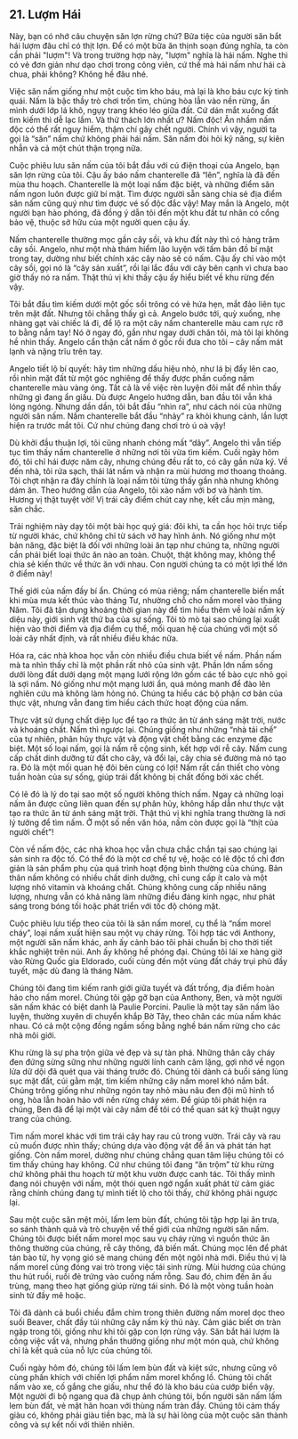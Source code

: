 ## 21. Lượm Hái

Này, bạn có nhớ câu chuyện săn lợn rừng chứ? Bữa tiệc của người săn bắt hái lượm đâu chỉ có thịt lợn. Để có một bữa ăn thịnh soạn đúng nghĩa, ta còn cần phải "lượm"! Và trong trường hợp này, "lượm" nghĩa là hái nấm. Nghe thì có vẻ đơn giản như dạo chơi trong công viên, cứ thế mà hái nấm như hái cà chua, phải không? Không hề đâu nhé.

Việc săn nấm giống như một cuộc tìm kho báu, mà lại là kho báu cực kỳ tinh quái. Nấm là bậc thầy trò chơi trốn tìm, chúng hòa lẫn vào nền rừng, ẩn mình dưới lớp lá khô, ngụy trang khéo léo giữa đất. Cứ dán mắt xuống đất tìm kiếm thì dễ lạc lắm. Và thử thách lớn nhất ư? Nấm độc! Ăn nhầm nấm độc có thể rất nguy hiểm, thậm chí gây chết người. Chính vì vậy, người ta gọi là “săn” nấm chứ không phải hái nấm. Săn nấm đòi hỏi kỹ năng, sự kiên nhẫn và cả một chút thận trọng nữa.

Cuộc phiêu lưu săn nấm của tôi bắt đầu với cú điện thoại của Angelo, bạn săn lợn rừng của tôi. Cậu ấy báo nấm chanterelle đã “lên”, nghĩa là đã đến mùa thu hoạch. Chanterelle là một loại nấm đặc biệt, và những điểm săn nấm ngon luôn được giữ bí mật. Tìm được người sẵn sàng chia sẻ địa điểm săn nấm cũng quý như tìm được vé số độc đắc vậy! May mắn là Angelo, một người bạn hào phóng, đã đồng ý dẫn tôi đến một khu đất tư nhân có cổng bảo vệ, thuộc sở hữu của một người quen cậu ấy.

Nấm chanterelle thường mọc gần cây sồi, và khu đất này thì có hàng trăm cây sồi. Angelo, như một nhà thám hiểm lão luyện với tấm bản đồ bí mật trong tay, dường như biết chính xác cây nào sẽ có nấm. Cậu ấy chỉ vào một cây sồi, gọi nó là “cây sản xuất”, rồi lại lắc đầu với cây bên cạnh vì chưa bao giờ thấy nó ra nấm. Thật thú vị khi thấy cậu ấy hiểu biết về khu rừng đến vậy.

Tôi bắt đầu tìm kiếm dưới một gốc sồi trông có vẻ hứa hẹn, mắt đảo liên tục trên mặt đất. Nhưng tôi chẳng thấy gì cả. Angelo bước tới, quỳ xuống, nhẹ nhàng gạt vài chiếc lá đi, để lộ ra một cây nấm chanterelle màu cam rực rỡ to bằng nắm tay! Nó ở ngay đó, gần như ngay dưới chân tôi, mà tôi lại không hề nhìn thấy. Angelo cẩn thận cắt nấm ở gốc rồi đưa cho tôi – cây nấm mát lạnh và nặng trĩu trên tay.

Angelo tiết lộ bí quyết: hãy tìm những dấu hiệu nhỏ, như lá bị đẩy lên cao, rồi nhìn mặt đất từ một góc nghiêng để thấy được phần cuống nấm chanterelle màu vàng óng. Tất cả là về việc rèn luyện đôi mắt để nhìn thấy những gì đang ẩn giấu. Dù được Angelo hướng dẫn, ban đầu tôi vẫn khá lóng ngóng. Nhưng dần dần, tôi bắt đầu “nhìn ra”, như cách nói của những người săn nấm. Nấm chanterelle bắt đầu “nhảy” ra khỏi khung cảnh, lần lượt hiện ra trước mắt tôi. Cứ như chúng đang chơi trò ú oà vậy!

Dù khởi đầu thuận lợi, tôi cũng nhanh chóng mất “dây”. Angelo thì vẫn tiếp tục tìm thấy nấm chanterelle ở những nơi tôi vừa tìm kiếm. Cuối ngày hôm đó, tôi chỉ hái được năm cây, nhưng chúng đều rất to, có cây gần nửa ký. Về đến nhà, tôi rửa sạch, thái lát nấm và nhận ra mùi hương mơ thoang thoảng. Tôi chợt nhận ra đây chính là loại nấm tôi từng thấy gần nhà nhưng không dám ăn. Theo hướng dẫn của Angelo, tôi xào nấm với bơ và hành tím. Hương vị thật tuyệt vời! Vị trái cây điểm chút cay nhẹ, kết cấu mịn màng, săn chắc.

Trải nghiệm này dạy tôi một bài học quý giá: đôi khi, ta cần học hỏi trực tiếp từ người khác, chứ không chỉ từ sách vở hay hình ảnh. Nó giống như một bản năng, đặc biệt là đối với những loài ăn tạp như chúng ta, những người cần phải biết loại thức ăn nào an toàn. Chuột, thật không may, không thể chia sẻ kiến thức về thức ăn với nhau. Con người chúng ta có một lợi thế lớn ở điểm này!

Thế giới của nấm đầy bí ẩn. Chúng có mùa riêng; nấm chanterelle biến mất khi mùa mưa kết thúc vào tháng Tư, nhường chỗ cho nấm morel vào tháng Năm. Tôi đã tận dụng khoảng thời gian này để tìm hiểu thêm về loài nấm kỳ diệu này, giới sinh vật thứ ba của sự sống. Tôi tò mò tại sao chúng lại xuất hiện vào thời điểm và địa điểm cụ thể, mối quan hệ của chúng với một số loài cây nhất định, và rất nhiều điều khác nữa.

Hóa ra, các nhà khoa học vẫn còn nhiều điều chưa biết về nấm. Phần nấm mà ta nhìn thấy chỉ là một phần rất nhỏ của sinh vật. Phần lớn nấm sống dưới lòng đất dưới dạng một mạng lưới rộng lớn gồm các tế bào cực nhỏ gọi là sợi nấm. Nó giống như một mạng lưới ẩn, quá mỏng manh để đào lên nghiên cứu mà không làm hỏng nó. Chúng ta hiểu các bộ phận cơ bản của thực vật, nhưng vẫn đang tìm hiểu cách thức hoạt động của nấm.

Thực vật sử dụng chất diệp lục để tạo ra thức ăn từ ánh sáng mặt trời, nước và khoáng chất. Nấm thì ngược lại. Chúng giống như những “nhà tái chế” của tự nhiên, phân hủy thực vật và động vật chết bằng các enzyme đặc biệt. Một số loại nấm, gọi là nấm rễ cộng sinh, kết hợp với rễ cây. Nấm cung cấp chất dinh dưỡng từ đất cho cây, và đổi lại, cây chia sẻ đường mà nó tạo ra. Đó là một mối quan hệ đôi bên cùng có lợi! Nấm rất cần thiết cho vòng tuần hoàn của sự sống, giúp trái đất không bị chất đống bởi xác chết.

Có lẽ đó là lý do tại sao một số người không thích nấm. Ngay cả những loại nấm ăn được cũng liên quan đến sự phân hủy, không hấp dẫn như thực vật tạo ra thức ăn từ ánh sáng mặt trời. Thật thú vị khi nghĩa trang thường là nơi lý tưởng để tìm nấm. Ở một số nền văn hóa, nấm còn được gọi là “thịt của người chết”!

Còn về nấm độc, các nhà khoa học vẫn chưa chắc chắn tại sao chúng lại sản sinh ra độc tố. Có thể đó là một cơ chế tự vệ, hoặc có lẽ độc tố chỉ đơn giản là sản phẩm phụ của quá trình hoạt động bình thường của chúng. Bản thân nấm không có nhiều chất dinh dưỡng, chỉ cung cấp ít calo và một lượng nhỏ vitamin và khoáng chất. Chúng không cung cấp nhiều năng lượng, nhưng vẫn có khả năng làm những điều đáng kinh ngạc, như phát sáng trong bóng tối hoặc phát triển với tốc độ chóng mặt.

Cuộc phiêu lưu tiếp theo của tôi là săn nấm morel, cụ thể là “nấm morel cháy”, loại nấm xuất hiện sau một vụ cháy rừng. Tôi hợp tác với Anthony, một người săn nấm khác, anh ấy cảnh báo tôi phải chuẩn bị cho thời tiết khắc nghiệt trên núi. Anh ấy không hề phóng đại. Chúng tôi lái xe hàng giờ vào Rừng Quốc gia Eldorado, cuối cùng đến một vùng đất cháy trụi phủ đầy tuyết, mặc dù đang là tháng Năm.

Chúng tôi đang tìm kiếm ranh giới giữa tuyết và đất trống, địa điểm hoàn hảo cho nấm morel. Chúng tôi gặp gỡ bạn của Anthony, Ben, và một người săn nấm khác có biệt danh là Paulie Porcini. Paulie là một tay săn nấm lão luyện, thường xuyên di chuyển khắp Bờ Tây, theo chân các mùa nấm khác nhau. Có cả một cộng đồng ngầm sống bằng nghề bán nấm rừng cho các nhà môi giới.

Khu rừng là sự pha trộn giữa vẻ đẹp và sự tàn phá. Những thân cây cháy đen đứng sừng sững như những người lính canh câm lặng, gợi nhớ về ngọn lửa dữ dội đã quét qua vài tháng trước đó. Chúng tôi dành cả buổi sáng lùng sục mặt đất, cúi gằm mặt, tìm kiếm những cây nấm morel khó nắm bắt. Chúng trông giống như những ngón tay nhỏ màu nâu đen đội mũ hình tổ ong, hòa lẫn hoàn hảo với nền rừng cháy xém. Để giúp tôi phát hiện ra chúng, Ben đã để lại một vài cây nấm để tôi có thể quan sát kỹ thuật ngụy trang của chúng.

Tìm nấm morel khác với tìm trái cây hay rau củ trong vườn. Trái cây và rau củ muốn được nhìn thấy; chúng dựa vào động vật để ăn và phát tán hạt giống. Còn nấm morel, dường như chúng chẳng quan tâm liệu chúng tôi có tìm thấy chúng hay không. Cứ như chúng tôi đang “ăn trộm” từ khu rừng chứ không phải thu hoạch từ một khu vườn được canh tác. Tôi thấy mình đang nói chuyện với nấm, một thói quen ngớ ngẩn xuất phát từ cảm giác rằng chính chúng đang tự mình tiết lộ cho tôi thấy, chứ không phải ngược lại.

Sau một cuộc săn mệt mỏi, lấm lem bùn đất, chúng tôi tập hợp lại ăn trưa, so sánh thành quả và trò chuyện về thế giới của những người săn nấm. Chúng tôi được biết nấm morel mọc sau vụ cháy rừng vì nguồn thức ăn thông thường của chúng, rễ cây thông, đã biến mất. Chúng mọc lên để phát tán bào tử, hy vọng gió sẽ mang chúng đến một ngôi nhà mới. Điều thú vị là nấm morel cũng đóng vai trò trong việc tái sinh rừng. Mùi hương của chúng thu hút ruồi, ruồi đẻ trứng vào cuống nấm rỗng. Sau đó, chim đến ăn ấu trùng, mang theo hạt giống giúp rừng tái sinh. Đó là một vòng tuần hoàn sinh tử đầy mê hoặc.

Tôi đã dành cả buổi chiều đắm chìm trong thiên đường nấm morel dọc theo suối Beaver, chất đầy túi những cây nấm kỳ thú này. Cảm giác biết ơn tràn ngập trong tôi, giống như khi tôi gặp con lợn rừng vậy. Săn bắt hái lượm là công việc vất vả, nhưng phần thưởng giống như một món quà, chứ không chỉ là kết quả của nỗ lực của chúng tôi.

Cuối ngày hôm đó, chúng tôi lấm lem bùn đất và kiệt sức, nhưng cũng vô cùng phấn khích với chiến lợi phẩm nấm morel khổng lồ. Chúng tôi chất nấm vào xe, cố gắng che giấu, như thể đó là kho báu của cướp biển vậy. Một người đi bộ ngang qua đã chụp ảnh chúng tôi, bốn người săn nấm lấm lem bùn đất, vẻ mặt hân hoan với thùng nấm tràn đầy. Chúng tôi cảm thấy giàu có, không phải giàu tiền bạc, mà là sự hài lòng của một cuộc săn thành công và sự kết nối với thiên nhiên.

